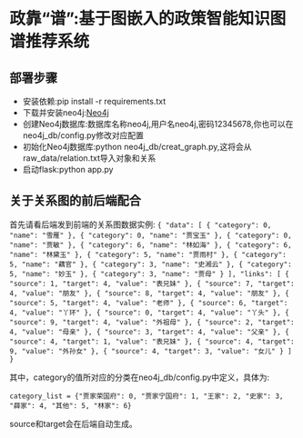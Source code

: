 # 政靠“谱”:基于图嵌入的政策智能知识图谱推荐系统

## 部署步骤

- 安装依赖:pip install -r requirements.txt
- 下载并安装neo4j:[Neo4j](https://neo4j.com/download/)
- 创建Neo4j数据库:数据库名称neo4j,用户名neo4j,密码12345678,你也可以在neo4j_db/config.py修改对应配置
- 初始化Neo4j数据库:python neo4j_db/creat_graph.py,这将会从raw_data/relation.txt导入对象和关系
- 启动flask:python app.py

## 关于关系图的前后端配合

首先请看后端发到前端的关系图数据实例:
`
{
    "data": [
        {
            "category": 0,
            "name": "雪雁"
        },
        {
            "category": 0,
            "name": "贾宝玉"
        },
        {
            "category": 0,
            "name": "贾敏"
        },
        {
            "category": 6,
            "name": "林如海"
        },
        {
            "category": 6,
            "name": "林黛玉"
        },
        {
            "category": 5,
            "name": "贾雨村"
        },
        {
            "category": 5,
            "name": "藕官"
        },
        {
            "category": 3,
            "name": "史湘云"
        },
        {
            "category": 5,
            "name": "妙玉"
        },
        {
            "category": 3,
            "name": "贾母"
        }
    ],
    "links": [
        {
            "source": 1,
            "target": 4,
            "value": "表兄妹"
        },
        {
            "source": 7,
            "target": 4,
            "value": "朋友"
        },
        {
            "source": 8,
            "target": 4,
            "value": "朋友"
        },
        {
            "source": 5,
            "target": 4,
            "value": "老师"
        },
        {
            "source": 6,
            "target": 4,
            "value": "丫环"
        },
        {
            "source": 0,
            "target": 4,
            "value": "丫头"
        },
        {
            "source": 9,
            "target": 4,
            "value": "外祖母"
        },
        {
            "source": 2,
            "target": 4,
            "value": "母亲"
        },
        {
            "source": 3,
            "target": 4,
            "value": "父亲"
        },
        {
            "source": 4,
            "target": 1,
            "value": "表兄妹"
        },
        {
            "source": 4,
            "target": 9,
            "value": "外孙女"
        },
        {
            "source": 4,
            "target": 3,
            "value": "女儿"
        }
    ]
}
`

其中，category的值所对应的分类在neo4j_db/config.py中定义，具体为:

`
category_list = {"贾家荣国府": 0, "贾家宁国府": 1, "王家": 2, "史家": 3, "薛家": 4, "其他": 5, "林家": 6}
`

source和target会在后端自动生成。